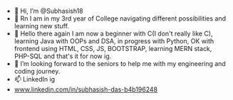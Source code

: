- 👋 Hi, I’m @Subhasish18
- 👀 Rn I am in my 3rd year of College navigating different possibilities and learning new stuff.
- 🌱 Hello there again I am now a beginner with C(I don't really like C), learning Java with OOPs and DSA, in progress with Python, OK with frontend using HTML, CSS, JS, BOOTSTRAP, learning  MERN stack, PHP-SQL and that's it for now ig.
- 💞️ I’m looking forward to the seniors to help me with my engineering and coding journey.
- 📫 LinkedIn ig
- www.linkedin.com/in/subhasish-das-b4b196248

<!---
Subhasish18/Subhasish18 is a ✨ special ✨ repository because its `README.md` (this file) appears on your GitHub profile.
You can click the Preview link to take a look at your changes.
--->
